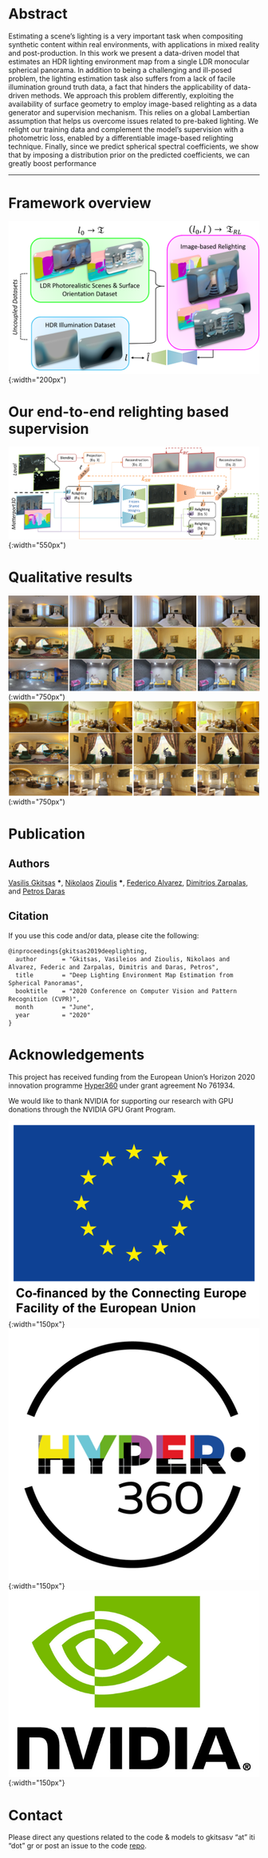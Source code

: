 # Abstract

Estimating a scene’s lighting is a very important task when compositing synthetic content within real environments, with applications in  mixed reality and post-production.
In this work we present a data-driven model that estimates an HDR lighting environment map from a single LDR monocular spherical panorama.
In addition to being a challenging and ill-posed problem, the lighting estimation task also suffers from a lack of facile illumination ground truth data,  a fact that hinders the applicability of data-driven methods.
We approach this problem differently, exploiting  the  availability  of  surface  geometry  to  employ image-based relighting as a data generator and supervision mechanism.
This relies on a global Lambertian assumption that helps us overcome issues related to pre-baked lighting.
We relight our training data and complement the model’s supervision with a photometric loss, enabled by a differentiable image-based relighting technique.
Finally, since we predict spherical spectral coefficients, we show that by imposing a distribution prior on the predicted coefficients, we can greatly boost performance

___

# Framework overview
![Overview](./assets/images/introduction.png){:width="200px") 


# Our end-to-end relighting based supervision
![Supervision](./assets/images/supervision2.png){:width="550px") 


# Qualitative results

![Qualitative_1](./assets/images/Qualitative.png)(:width="750px")
![Qualitative_2](./assets/images/Qualitative_2.png)(:width="750px")

# Publication


## Authors
[Vasilis Gkitsas](https://github.com/VasilisGks) __\*__, [Nikolaos](https://github.com/zokin) [Zioulis](https://github.com/zuru) __\*__, [Federico Alvarez](https://www.researchgate.net/profile/Federico_Alvarez3), [Dimitrios Zarpalas](https://www.iti.gr/iti/people/Dimitrios_Zarpalas.html), and [Petros Daras](https://www.iti.gr/iti/people/Petros_Daras.html)

## Citation
If you use this code and/or data, please cite the following:
```
@inproceedings{gkitsas2019deeplighting,
  author       = "Gkitsas, Vasileios and Zioulis, Nikolaos and Alvarez, Federic and Zarpalas, Dimitris and Daras, Petros",
  title        = "Deep Lighting Environment Map Estimation from Spherical Panoramas",
  booktitle    = "2020 Conference on Computer Vision and Pattern Recognition (CVPR)",
  month        = "June",
  year         = "2020"
}
```


# Acknowledgements
This project has received funding from the European Union’s Horizon 2020 innovation programme [Hyper360](https://hyper360.eu/) under grant agreement No 761934.

 We would like to thank NVIDIA for supporting our research with GPU donations through the NVIDIA GPU Grant Program.

![eu](./assets/images/eu.png){:width="150px"} ![h360](./assets/images/h360.png){:width="150px"} ![nvidia](./assets/images/nvidia.jpg){:width="150px"}

# Contact
Please direct any questions related to the code & models to gkitsasv “at” iti “dot” gr or post an issue to the code [repo](https://github.com/VCL3D/DeepPanoramaLighting).
